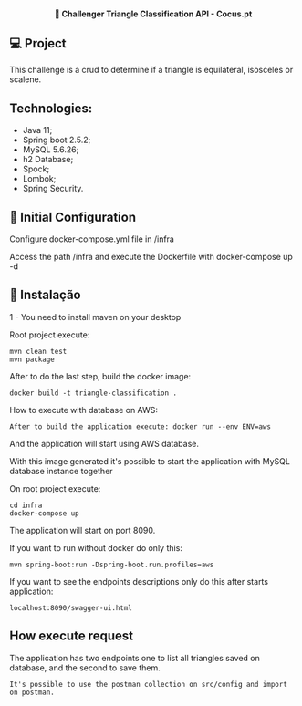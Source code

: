 <h4 align="center">  
  🚀 Challenger Triangle Classification API - Cocus.pt
<br>

## 💻 Project
This challenge is a crud to determine if a triangle is equilateral, isosceles or scalene.

## Technologies:
- Java 11;
- Spring boot 2.5.2;
- MySQL 5.6.26;
- h2 Database;
- Spock;
- Lombok;
- Spring Security.

## :wrench:    Initial Configuration
Configure docker-compose.yml file in /infra <p>
Access the path /infra and execute the Dockerfile with docker-compose up -d

## :hammer: Instalação
1 - You need to install maven on your desktop

Root project execute:
```  
mvn clean test
mvn package  
```

After to do the last step, build the docker image:
```
docker build -t triangle-classification .
```
How to execute with database on AWS:
```
After to build the application execute: docker run --env ENV=aws
```
And the application will start using AWS database.

With this image generated it's possible to start the application with MySQL database instance together <p>
On root project execute:
```
cd infra
docker-compose up
```

The application will start on port 8090.

If you want to run without docker do only this:
```
mvn spring-boot:run -Dspring-boot.run.profiles=aws 
```

If you want to see the endpoints descriptions only do this after starts application:
```
localhost:8090/swagger-ui.html
```

## How execute request

The application has two endpoints one to list all triangles saved on database, and the second to save them. 
````
It's possible to use the postman collection on src/config and import on postman.
````
